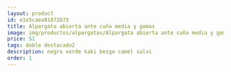 ```yaml
---
layout: product
id: e1e5caea81872b73
title: Alpargata abierta ante cuña media y gomas
image: img/productos/alpargatas/Alpargata abierta ante cuña media y gomas=51=doble destacado2=negro verde kaki beige camel salvi.webp
price: 51
tags: doble destacado2
description: negro verde kaki beige camel salvi
order: 1
---
```

